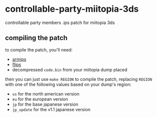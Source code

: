 # controllable-party-miitopia-3ds

controllable party members .ips patch for miitopia 3ds

## compiling the patch

to compile the patch, you'll need:
- [armips](https://github.com/Kingcom/armips)
- [flips](https://github.com/Alcaro/Flips)
- decompressed `code.bin` from your miitopia dump placed 

then you can just use `make REGION` to compile the patch, replacing `REGION` with one of the following values based on your dump's region:
  - `us` for the north american version
  - `eu` for the european version
  - `jp` for the base japanese version
  - `jp_update` for the v1.1 japanese version
